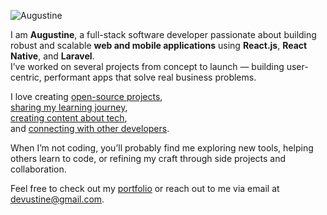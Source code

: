 <p align="left">
  <img src="https://komarev.com/ghpvc/?username=devustine&label=Profile%20views&color=0e75b6&style=flat" alt="Augustine" />
</p>

<!--<h3 align="left">Full-Stack Developer (React.js, React Native & Laravel)</h3>-->

I am **Augustine**, a full-stack software developer passionate about building robust and scalable **web and mobile applications** using **React.js**, **React Native**, and **Laravel**.  
I’ve worked on several projects from concept to launch — building user-centric, performant apps that solve real business problems.

I love creating <a href="https://github.com/devustine?tab=repositories" target="_blank">open-source projects</a>,  
<a href="https://linkedin.com/in/devustine" target="_blank">sharing my learning journey</a>,  
<a href="https://youtube.com/@devustine" target="_blank">creating content about tech</a>,  
and <a href="https://twitter.com/devustine" target="_blank">connecting with other developers</a>.  

When I’m not coding, you’ll probably find me exploring new tools, helping others learn to code, or refining my craft through side projects and collaboration.

Feel free to check out my <a href="https://devustine.com" target="_blank">portfolio</a> or reach out to me via email at <a href="mailto:devustine@gmail.com">devustine@gmail.com</a>.
